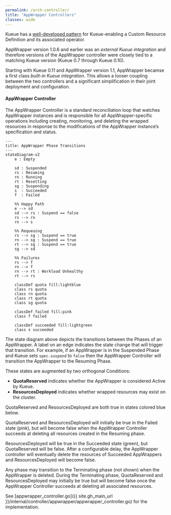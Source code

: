 ```yaml
---
permalink: /arch-controller/
title: "AppWrapper Controllers"
classes: wide
---
```


Kueue has a [well-developed pattern](https://kueue.sigs.k8s.io/docs/tasks/dev/integrate_a_custom_job/)
for Kueue-enabling a Custom Resource Definition and its associated operator.

AppWrapper version 1.0.6 and earlier was an *external Kueue integration*
and therefore versions of the AppWrapper controller were closely tied to a matching
Kueue version (Kueue 0.7 through Kueue 0.10).

Starting with Kueue 0.11 and AppWrapper version 1.1, AppWrapper becamse a first class
*built-in Kueue integration*.  This allows a looser coupling between the
two controllers and a significant simplification in their joint deployment and configuration.

#### AppWrapper Controller

The AppWrapper Controller is a standard reconciliation loop that watches AppWrapper instances and
is responsible for all AppWrapper-specific operations including
creating, monitoring, and deleting the wrapped resources in response
to the modifications of the AppWrapper instance’s specification and
status.

```mermaid!
---
title: AppWrapper Phase Transitions
---
stateDiagram-v2
    e : Empty

    sd : Suspended
    rs : Resuming
    rn : Running
    rt : Resetting
    sg : Suspending
    s  : Succeeded
    f  : Failed

    %% Happy Path
    e --> sd
    sd --> rs : Suspend == false
    rs --> rn
    rn --> s

    %% Requeuing
    rs --> sg : Suspend == true
    rn --> sg : Suspend == true
    rt --> sg : Suspend == true
    sg --> sd

    %% Failures
    rs --> f
    rn --> f
    rn --> rt : Workload Unhealthy
    rt --> rs

    classDef quota fill:lightblue
    class rs quota
    class rn quota
    class rt quota
    class sg quota

    classDef failed fill:pink
    class f failed

    classDef succeeded fill:lightgreen
    class s succeeded
```

The state diagram above depicts the transitions between the Phases of
an AppWrapper.  A label on an edge indicates the state change that will
trigger that transition.  For example, if an AppWrapper is in the
Suspended Phase and Kueue sets `spec.suspend` to `false` then the AppWrapper Controller
will transition the AppWrapper to the Resuming Phase.

These states are augmented by two orthogonal Conditions:
   + **QuotaReserved** indicates whether the AppWrapper is considered Active by Kueue.
   + **ResourcesDeployed** indicates whether wrapped resources may exist on the cluster.

QuotaReserved and ResourcesDeployed are both true in states colored blue below.

QuotaReserved and ResourcesDeployed will initially be true in the Failed state (pink),
but will become false when the AppWrapper Controller succeeds at deleting all resources created
in the Resuming phase.

ResourcesDeployed will be true in the Succeeded state (green), but QuotaReserved will be false.
After a configurable delay, the AppWrapper controller will eventually delete the resources of
Succeeded AppWrappers and ResourcesDeployed will become false.

Any phase may transition to the Terminating phase (not shown) when the AppWrapper is deleted.
During the Terminating phase, QuotaReserved and ResourcesDeployed may initially be true
but will become false once the AppWrapper Controller succeeds at deleting all associated resources.

See [appwrapper_controller.go]({{ site.gh_main_url }}/internal/controller/appwrapper/appwrapper_controller.go)
for the implementation.
